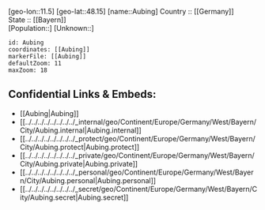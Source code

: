 ﻿---
location: [48.15,11.5] 
mapzoom: [7,12] 
mapmarker: city 
type: City
tags:
- geo/City


SpocWebEntityId: 28919
isDeleted: false
confidential: public

---
[geo-lon::11.5] 
[geo-lat::48.15] 
[name::Aubing] 
Country :: [[Germany]]  
State :: [[Bayern]]  
[Population::] 
[Unknown::] 


```leaflet
id: Aubing
coordinates: [[Aubing]] 
markerFile: [[Aubing]] 
defaultZoom: 11 
maxZoom: 18
```


## Confidential Links & Embeds: 
- [[Aubing|Aubing]]  
- [[../../../../../../../../_internal/geo/Continent/Europe/Germany/West/Bayern/City/Aubing.internal|Aubing.internal]] 
- [[../../../../../../../../_protect/geo/Continent/Europe/Germany/West/Bayern/City/Aubing.protect|Aubing.protect]] 
- [[../../../../../../../../_private/geo/Continent/Europe/Germany/West/Bayern/City/Aubing.private|Aubing.private]] 
- [[../../../../../../../../_personal/geo/Continent/Europe/Germany/West/Bayern/City/Aubing.personal|Aubing.personal]] 
- [[../../../../../../../../_secret/geo/Continent/Europe/Germany/West/Bayern/City/Aubing.secret|Aubing.secret]] 

